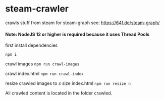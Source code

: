 # steam-crawler
crawls stuff from steam for steam-graph see: https://64f.de/steam-graph/

#### Note: NodeJS 12 or higher is required because it uses Thread Pools

first install dependencies

`npm i`

crawl images `npm run crawl-images`

crawl index.html `npm run crawl-index`

resize crawled images to *x* size index.html `npm run resize n`

All crawled content is located in the folder crawled.


